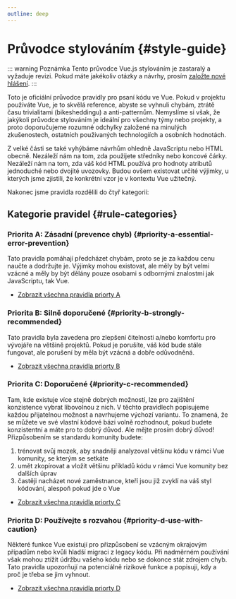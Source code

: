 ```yaml
---
outline: deep
---
```


# Průvodce stylováním {#style-guide}

::: warning Poznámka
Tento průvodce Vue.js stylováním je zastaralý a vyžaduje revizi. Pokud máte jakékoliv otázky a návrhy, prosím  [založte nové hlášení](https://github.com/vuejs/docs/issues/new).
:::

Toto je oficiální průvodce pravidly pro psaní kódu ve Vue. Pokud v projektu používáte Vue, je to skvělá reference, abyste se vyhnuli chybám, ztrátě času trivialitami (bikesheddingu) a anti-patternům. Nemyslíme si však, že jakýkoli průvodce stylováním je&nbsp;ideální pro všechny týmy nebo projekty, a proto doporučujeme rozumné odchylky založené na minulých zkušenostech, ostatních použivaných technologiích a osobních hodnotách.

Z velké části se také vyhýbáme návrhům ohledně JavaScriptu nebo HTML obecně. Nezáleží nám na tom, zda použijete středníky nebo koncové čárky. Nezáleží nám na tom, zda váš kód HTML používá pro hodnoty atributů jednoduché nebo dvojité uvozovky. Budou ovšem existovat určité výjimky, u kterých jsme zjistili, že konkrétní vzor je v&nbsp;kontextu Vue užitečný.

Nakonec jsme pravidla rozdělili do čtyř kategorií:

## Kategorie pravidel {#rule-categories}

### Priorita A: Zásadní (prevence chyb) {#priority-a-essential-error-prevention}

Tato pravidla pomáhají předcházet chybám, proto se je za každou cenu naučte a&nbsp;dodržujte je. Výjimky mohou existovat, ale měly by být velmi vzácné a měly by být&nbsp;dělány pouze osobami s odbornými znalostmi jak JavaScriptu, tak Vue.

- [Zobrazit všechna pravidla priorty A](./rules-essential)

### Priorita B: Silně doporučené {#priority-b-strongly-recommended}

Tato pravidla byla zavedena pro zlepšení čitelnosti a/nebo komfortu pro vývojáře na většině projektů. Pokud je porušíte, váš kód bude stále fungovat, ale porušení by měla být vzácná a dobře odůvodněná.

- [Zobrazit všechna pravidla priorty B](./rules-strongly-recommended)

### Priorita C: Doporučené {#priority-c-recommended}

Tam, kde existuje více stejně dobrých možností, lze pro zajištění konzistence vybrat libovolnou z nich. V těchto pravidlech popisujeme každou přijatelnou možnost a&nbsp;navrhujeme výchozí variantu. To znamená, že se můžete ve své vlastní kódové bázi volně rozhodnout, pokud budete konzistentní a máte pro to dobrý důvod. Ale mějte prosím dobrý důvod! Přizpůsobením se standardu komunity budete:

1. trénovat svůj mozek, aby snadněji analyzoval většinu kódu v rámci Vue komunity, se&nbsp;kterým se setkáte
2. umět zkopírovat a vložit většinu příkladů kódu v rámci Vue komunity bez dalších úprav
3. častěji nacházet nové zaměstnance, kteří jsou již zvyklí na váš styl kódování, alespoň pokud jde o Vue

- [Zobrazit všechna pravidla priorty C](./rules-recommended)

### Priorita D: Používejte s rozvahou {#priority-d-use-with-caution}

Některé funkce Vue existují pro přizpůsobení se vzácným okrajovým případům nebo kvůli hladší migraci z legacy kódu. Při nadměrném používání však mohou ztížit údržbu vašeho kódu nebo se dokonce stát zdrojem chyb. Tato pravidla upozorňují na potenciálně rizikové funkce a popisují, kdy a proč je třeba se jim vyhnout.

- [Zobrazit všechna pravidla priorty D](./rules-use-with-caution)
